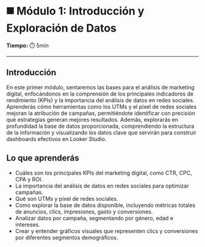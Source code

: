 # ◼️ Módulo 1: Introducción y Exploración de Datos


**Tiempo:** ⏱️️ 5min


---


## Introducción


En este primer módulo, sentaremos las bases para el análisis de marketing digital, enfocándonos en la comprensión de los principales indicadores de rendimiento (KPIs) y la importancia del análisis de datos en redes sociales. Aprenderás cómo herramientas como los UTMs y el píxel de redes sociales mejoran la atribución de campañas, permitiéndote identificar con precisión qué estrategias generan mejores resultados. Además, explorarás en profundidad la base de datos proporcionada, comprendiendo la estructura de la información y visualizando los datos clave que servirán para construir dashboards efectivos en Looker Studio.


## Lo que aprenderás


* Cuáles son los principales KPIs del marketing digital, como CTR, CPC, CPA y ROI.
* La importancia del análisis de datos en redes sociales para optimizar campañas.
* Qué son UTMs y píxel de redes sociales.
* Como explorar la base de datos disponible, incluyendo métricas totales de anuncios, clics, impresiones, gasto y conversiones.
* Analizar datos por campaña, segmentando por género, edad e intereses.
* Crear y entender gráficos visuales que representen clics y conversiones por diferentes segmentos demográficos.




